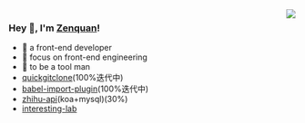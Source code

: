 <img align="right" src="https://github-readme-stats.vercel.app/api?username=zenquan&show_icons=true&icon_color=38ADD8&text_color=ffffff&bg_color=000000&hide_title=true" />


### Hey 👋, I'm [Zenquan](https://www.cnblogs.com/Jomsou/)!

- :orange_book: a front-end developer
- :hammer: focus on front-end engineering
- :ram: to be a tool man
- [quickgitclone](https://github.com/Zenquan/quickgitclone)(100%迭代中)
- [babel-import-plugin](https://github.com/Zenquan/babel-import-plugin)(100%迭代中)
- [zhihu-api](https://github.com/Zenquan/zhihu-api)(koa+mysql)(30%)
- [interesting-lab](https://github.com/XC-Team/interesting-lab)
